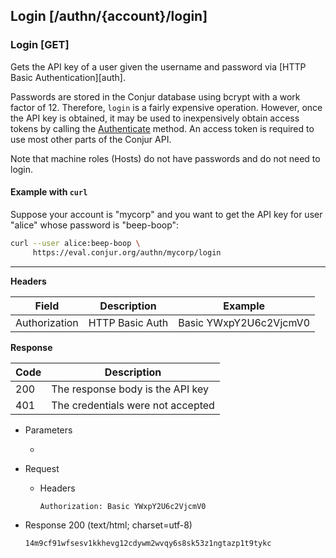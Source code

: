 ## Login [/authn/{account}/login]

### Login [GET]

Gets the API key of a user given the username and password
via [HTTP Basic Authentication][auth].

Passwords are stored in the Conjur database using bcrypt with a work factor
of 12. Therefore, `login` is a fairly expensive operation. However, once the API
key is obtained, it may be used to inexpensively obtain access tokens by calling
the [Authenticate](#authentication-authenticate-post) method. An access token is
required to use most other parts of the Conjur API.

<!-- include(partials/basic_auth.md) -->

Note that machine roles (Hosts) do not have passwords and do not need to login.

#### Example with `curl`

Suppose your account is "mycorp" and you want to get the API key for user
"alice" whose password is "beep-boop":

```bash
curl --user alice:beep-boop \
     https://eval.conjur.org/authn/mycorp/login
```

---

**Headers**

| Field         | Description     | Example                |
|---------------|-----------------|------------------------|
| Authorization | HTTP Basic Auth | Basic YWxpY2U6c2VjcmV0 |

**Response**

| Code | Description                       |
|------|-----------------------------------|
|  200 | The response body is the API key  |
|  401 | The credentials were not accepted |

+ Parameters
  + <!-- include(partials/account_param.md) -->

+ Request
    + Headers
    
        ```
        Authorization: Basic YWxpY2U6c2VjcmV0
        ```
        
+ Response 200 (text/html; charset=utf-8)

    ```
    14m9cf91wfsesv1kkhevg12cdywm2wvqy6s8sk53z1ngtazp1t9tykc
    ```
